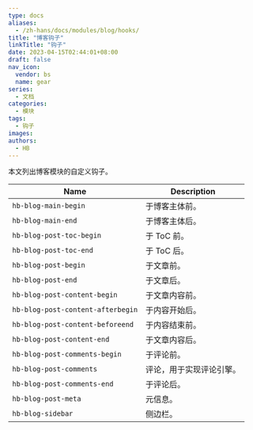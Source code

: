 ```yaml
---
type: docs
aliases:
  - /zh-hans/docs/modules/blog/hooks/
title: "博客钩子"
linkTitle: "钩子"
date: 2023-04-15T02:44:01+08:00
draft: false
nav_icon:
  vendor: bs
  name: gear
series:
  - 文档
categories:
  - 模块
tags:
  - 钩子
images:
authors:
  - HB
---
```


本文列出博客模块的自定义钩子。

<!--more-->

| Name                          | Description              |
| ----------------------------- | ------------------------ |
| `hb-blog-main-begin`          | 于博客主体前。           |
| `hb-blog-main-end`            | 于博客主体后。           |
| `hb-blog-post-toc-begin`      | 于 ToC 前。              |
| `hb-blog-post-toc-end`        | 于 ToC 后。              |
| `hb-blog-post-begin`          | 于文章前。               |
| `hb-blog-post-end`            | 于文章后。               |
| `hb-blog-post-content-begin`  | 于文章内容前。           |
| `hb-blog-post-content-afterbegin` | 于内容开始后。|
| `hb-blog-post-content-beforeend`  | 于内容结束前。|
| `hb-blog-post-content-end`    | 于文章内容后。           |
| `hb-blog-post-comments-begin` | 于评论前。               |
| `hb-blog-post-comments`       | 评论，用于实现评论引擎。 |
| `hb-blog-post-comments-end`   | 于评论后。               |
| `hb-blog-post-meta`           | 元信息。                 |
| `hb-blog-sidebar`             | 侧边栏。                 |

